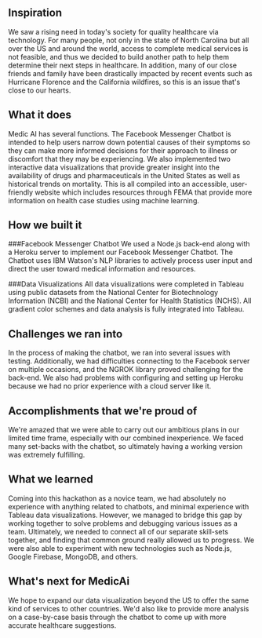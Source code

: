 ## Inspiration
We saw a rising need in today's society for quality healthcare via technology. For many people, not only in the state of North Carolina but all over the US and around the world, access to complete medical services is not feasible, and thus we decided to build another path to help them determine their next steps in healthcare. In addition, many of our close friends and family have been drastically impacted by recent events such as Hurricane Florence and the California wildfires, so this is an issue that's close to our hearts.

## What it does
Medic AI has several functions. The Facebook Messenger Chatbot is intended to help users narrow down potential causes of their symptoms so they can make more informed decisions for their approach to illness or discomfort that they may be experiencing. We also implemented two interactive data visualizations that provide greater insight into the availability of drugs and pharmaceuticals in the United States as well as historical trends on mortality. This is all compiled into an accessible, user-friendly website which includes resources through FEMA that provide more information on health case studies using machine learning.

## How we built it
###Facebook Messenger Chatbot
We used a Node.js back-end along with a Heroku server to implement our Facebook Messenger Chatbot. The Chatbot uses IBM Watson's NLP libraries to actively process user input and direct the user toward medical information and resources.

###Data Visualizations
All data visualizations were completed in Tableau using public datasets from the National Center for Biotechnology Information (NCBI) and the National Center for Health Statistics (NCHS). All gradient color schemes and data analysis is fully integrated into Tableau.

## Challenges we ran into
In the process of making the chatbot, we ran into several issues with testing. Additionally, we had difficulties connecting to the Facebook server on multiple occasions, and the NGROK library proved challenging for the back-end. We also had problems with configuring and setting up Heroku because we had no prior experience with a cloud server like it.

## Accomplishments that we're proud of
We're amazed that we were able to carry out our ambitious plans in our limited time frame, especially with our combined inexperience. We faced many set-backs with the chatbot, so ultimately having a working version was extremely fulfilling.

## What we learned
Coming into this hackathon as a novice team, we had absolutely no experience with anything related to chatbots, and minimal experience with Tableau data visualizations. However, we managed to bridge this gap by working together to solve problems and debugging various issues as a team. Ultimately, we needed to connect all of our separate skill-sets together, and finding that common ground really allowed us to progress. We were also able to experiment with new technologies such as Node.js, Google Firebase, MongoDB, and others.

## What's next for MedicAi
We hope to expand our data visualization beyond the US to offer the same kind of services to other countries. We'd also like to provide more analysis on a case-by-case basis through the chatbot to come up with more accurate healthcare suggestions.
